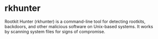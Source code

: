 # rkhunter
Rootkit Hunter (rkhunter) is a command-line tool for detecting rootkits, backdoors, and other malicious software on Unix-based systems. It works by scanning system files for signs of compromise.
